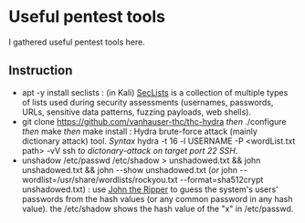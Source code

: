 # Useful pentest tools
I gathered useful pentest tools here.

## Instruction
- apt -y install seclists : (in Kali) [SecLists](https://github.com/danielmiessler/SecLists) is a collection of multiple types of lists used during security assessments (usernames, passwords, URLs, sensitive data patterns, fuzzing payloads, web shells).
- git clone https://github.com/vanhauser-thc/thc-hydra _then_ ./configure _then_ make _then_ make install : Hydra brute-force attack (mainly dictionary attack) tool. _Syntax_ hydra -t 16 -l USERNAME -P <wordList.txt path> -vV <target IP> ssh _to dictonary-attack on target port 22 SSH_.
- unshadow /etc/passwd /etc/shadow > unshadowed.txt && john unshadowed.txt && john --show unshadowed.txt (_or_ john --wordlist=/usr/share/wordlists/rockyou.txt --format=sha512crypt unshadowed.txt) : use [John the Ripper](https://github.com/openwall/john) to guess the system's users' passwords from the hash values (or any common password in any hash value). the /etc/shadow shows the hash value of the "x" in /etc/passwd.
